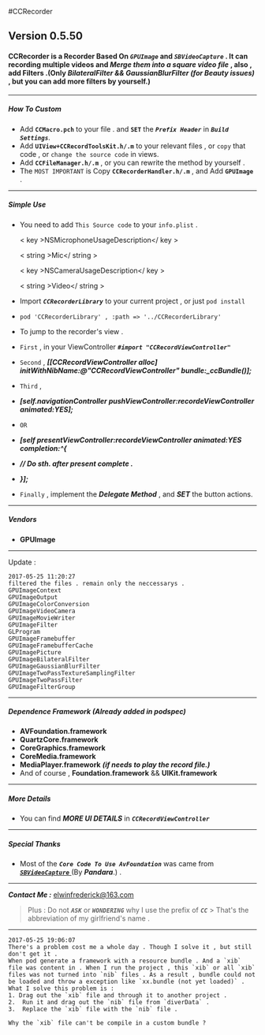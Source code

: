 #CCRecorder

## Version 0.5.50

#### CCRecorder is a Recorder Based On _**`GPUImage`**_ and _**`SBVideoCapture`**_ . It can recording multiple videos and _**Merge them into a square video file**_ , also , add Filters .(Only _BilateralFilter && GaussianBlurFilter (for Beauty issues)_ , but you can add more filters by yourself.)

---

##### How To Custom

-  Add **`CCMacro.pch`** to your file . and **`SET`** the _**`Prefix Header`**_ in _**`Build Settings`**_.
-  Add **`UIView+CCRecordToolsKit.h/.m`** to your relevant files , or `copy` that code , or `change the source code` in views.
-  Add **`CCFileManager.h/.m`** , or you can rewrite the method by yourself .
-  The `MOST IMPORTANT` is Copy **`CCRecorderHandler.h/.m`** , and Add **`GPUImage`** .

---

##### Simple Use

- You need to add `This Source code` to your `info.plist` .

	< key >NSMicrophoneUsageDescription</ key  >
	
	< string >Mic</ string >
	
	< key >NSCameraUsageDescription</ key >
	
	< string >Video</ string >

- Import _**`CCRecorderLibrary`**_ to your current project , or just `pod install`
- `pod 'CCRecorderLibrary' , :path => '../CCRecorderLibrary'`
- To jump to the recorder's view .
- `First` , in your ViewController _**`#import "CCRecordViewController"`**_
- `Second` , _**[[CCRecordViewController alloc] initWithNibName:@"CCRecordViewController"                                                          bundle:_ccBundle()];**_
- `Third` , 
- _**[self.navigationController pushViewController:recordeViewController animated:YES];**_ 
- `OR`
- _**[self presentViewController:recordeViewController animated:YES completion:^{**_
- _**// Do sth. after present complete .**_
- _**}];**_
- `Finally` , implement the _**Delegate Method**_ , and _**SET**_ the button actions.


---

##### Vendors

- **GPUImage**

---

Update :

	2017-05-25 11:20:27 
    filtered the files . remain only the neccessarys .
    GPUImageContext
    GPUImageOutput
    GPUImageColorConversion
    GPUImageVideoCamera
    GPUImageMovieWriter
    GPUImageFilter
    GLProgram
    GPUImageFramebuffer
    GPUImageFramebufferCache
    GPUImagePicture
    GPUImageBilateralFilter
    GPUImageGaussianBlurFilter
    GPUImageTwoPassTextureSamplingFilter
    GPUImageTwoPassFilter
    GPUImageFilterGroup

---

##### Dependence Framework (Already added in podspec)

- **AVFoundation.framework**
- **QuartzCore.framework**
- **CoreGraphics.framework**
- **CoreMedia.framework**
- **MediaPlayer.framework** _**(if needs to play the record file.)**_
- And of course , **Foundation.framework** && **UIKit.framework**

---
##### More Details
- You can find _**MORE UI DETAILS**_ in _**`CCRecordViewController`**_

---

##### Special Thanks

- Most of the _**`Core Code To Use AvFoundation`**_ was came from [_**`SBVideoCapture`**_ ](https://github.com/PandaraWen/SBVideoCaptureDemo) (By _**Pandara**_.) .

---

_**Contact Me :**_ <elwinfrederick@163.com> 

> Plus : Do not _**`ASK`**_ or _**`WONDERING`**_ why I use the prefix of _**`CC`**_ &gt; That's the abbreviation of my girlfriend's name .
    
---
	2017-05-25 19:06:07
	There's a problem cost me a whole day . Though I solve it , but still don't get it .
	When pod generate a framework with a resource bundle . And a `xib` file was content in . When I run the project , this `xib` or all `xib` files was not turned into `nib` files . As a result , bundle could not be loaded and throw a exception like `xx.bundle (not yet loaded)` .
	What I solve this problem is : 
	1. Drag out the `xib` file and through it to another project .
	2.  Run it and drag out the `nib` file from `diverData` .
	3.  Replace the `xib` file with the `nib` file .

	Why the `xib` file can't be compile in a custom bundle ?
